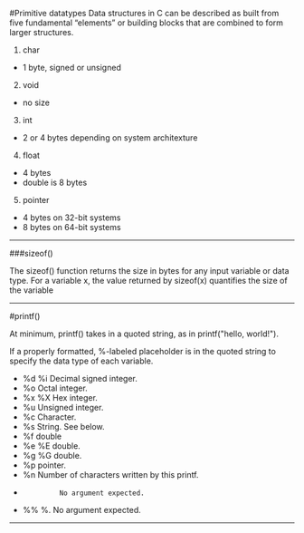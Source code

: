 #Primitive datatypes
Data structures in C can be described as built from five
fundamental “elements” or building blocks that are combined to
form larger structures.

1. char
- 1 byte, signed or unsigned

2. void
- no size

3. int
- 2 or 4 bytes depending on system architexture

4. float
- 4 bytes
- double is 8 bytes

5. pointer
- 4 bytes on 32-bit systems
- 8 bytes on 64-bit systems

---

###sizeof()

The sizeof() function returns the size in bytes for any input
variable or data type. For a variable x, the value returned by
sizeof(x) quantifies the size of the variable

---

#printf()

At minimum, printf()
takes in a quoted string, as in printf("hello, world!").

If a properly formatted, %-labeled placeholder is in the quoted string
to specify the data type of each variable.



-    %d %i     Decimal signed integer.
-    %o	      Octal integer.
-    %x %X     Hex integer.
-    %u	      Unsigned integer.
-    %c	      Character.
-    %s	      String. See below.
-    %f	      double
-    %e %E     double.
-    %g %G     double.
-    %p        pointer.
-    %n	      Number of characters written by this printf.
-              No argument expected.
-    %%	      %. No argument expected.

---


